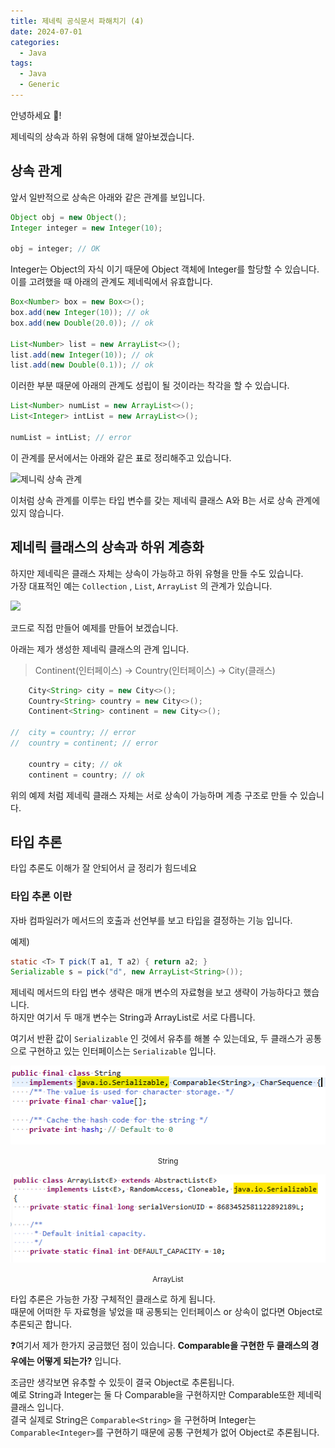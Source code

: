 ```yaml
---
title: 제네릭 공식문서 파해치기 (4)
date: 2024-07-01
categories:
  - Java
tags:
  - Java
  - Generic
---
```

안녕하세요 🐸!

제네릭의 상속과 하위 유형에 대해 알아보겠습니다.

## 상속 관계
앞서 일반적으로 상속은 아래와 같은 관계를 보입니다.

```java
Object obj = new Object();
Integer integer = new Integer(10);

obj = integer; // OK
```

Integer는 Object의 자식 이기 때문에 Object 객체에 Integer를 할당할 수 있습니다. 이를 고려했을 때 아래의 관계도 제네릭에서 유효합니다.

```java
Box<Number> box = new Box<>();
box.add(new Integer(10)); // ok
box.add(new Double(20.0)); // ok

List<Number> list = new ArrayList<>();
list.add(new Integer(10)); // ok
list.add(new Double(0.1)); // ok
```

이러한 부분 때문에 아래의 관계도 성립이 될 것이라는 착각을 할 수 있습니다.

```java
List<Number> numList = new ArrayList<>();
List<Integer> intList = new ArrayList<>();

numList = intList; // error
```
이 관계를 문서에서는 아래와 같은 표로 정리해주고 있습니다.

![제니릭 상속 관계](https://docs.oracle.com/javase/tutorial/figures/java/generics-subtypeRelationship.gif)

이처럼 상속 관계를 이루는 타입 변수를 갖는 제네릭 클래스 A와 B는 서로 상속 관계에 있지 않습니다.

## 제네릭 클래스의 상속과 하위 계층화

하지만 제네릭은 클래스 자체는 상속이 가능하고 하위 유형을 만들 수도 있습니다.  
가장 대표적인 예는 `Collection` , `List`, `ArrayList` 의 관계가 있습니다.  

![](https://docs.oracle.com/javase/tutorial/figures/java/generics-sampleHierarchy.gif)  

코드로 직접 만들어 예제를 만들어 보겠습니다.

아래는 제가 생성한 제네릭 클래스의 관계 입니다.
> Continent(인터페이스) -> Country(인터페이스) -> City(클래스)

```java
	City<String> city = new City<>();
	Country<String> country = new City<>();
	Continent<String> continent = new City<>();

//	city = country; // error
//	country = continent; // error
		
	country = city; // ok
	continent = country; // ok
```

위의 예제 처럼 제네릭 클래스 자체는 서로 상속이 가능하며 계층 구조로 만들 수 있습니다.

## 타입 추론

타입 추론도 이해가 잘 안되어서 글 정리가 힘드네요 

### 타입 추론 이란
자바 컴파일러가 메서드의 호출과 선언부를 보고 타입을 결정하는 기능 입니다.

예제)
```java
static <T> T pick(T a1, T a2) { return a2; }
Serializable s = pick("d", new ArrayList<String>());
```

제네릭 메서드의 타입 변수 생략은 매개 변수의 자료형을 보고 생략이 가능하다고 했습니다.  
하지만 여기서 두 매개 변수는 String과 ArrayList로 서로 다릅니다.  

여기서 반환 값이 `Serializable` 인 것에서 유추를 해볼 수 있는데요, 두 클래스가 공통으로 구현하고 있는 인터페이스는 `Serializable` 입니다.

![String](assets/img/screenshot/Pasted%20image%2020240703143442.png)  
<p align="center"><small>String</small></p>

![ArrayList](assets/img/screenshot/Pasted%20image%2020240703143527.png)   
<p align="center"><small>ArrayList</small></p>

타입 추론은 가능한 가장 구체적인 클래스로 하게 됩니다.  
때문에 어떠한 두 자료형을 넣었을 때 공통되는 인터페이스 or 상속이 없다면 Object로 추론되곤 합니다.


❓여기서 제가 한가지 궁금했던 점이 있습니다.  **Comparable을 구현한 두 클래스의 경우에는 어떻게 되는가?** 입니다.

조금만 생각보면 유추할 수 있듯이 결국 Object로 추론됩니다.  
예로 String과 Integer는 둘 다 Comparable을 구현하지만 Comparable또한 제네릭 클래스 입니다.  
결국 실제로 String은 `Comparable<String>` 을 구현하며 Integer는 `Comparable<Integer>`를 구현하기 때문에 공통 구현체가 없어 Object로 추론됩니다.